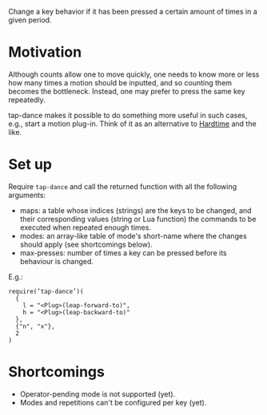 Change a key behavior if it has been pressed a certain amount of
times in a given period.

# Motivation
Although counts allow one to move quickly, one needs to know more
or less how many times a motion should be inputted, and so
counting them becomes the bottleneck. Instead, one may prefer to
press the same key repeatedly.

tap-dance makes it possible to do something more useful in such
cases, e.g., start a motion plug-in. Think of it as an alternative
to [Hardtime][1] and the like.

# Set up
Require `tap-dance` and call the returned function with all the
following arguments:

- maps: a table whose indices (strings) are the keys to be
  changed, and their corresponding values (string or Lua function)
  the commands to be executed when repeated enough times.
- modes: an array-like table of mode's short-name where the
  changes should apply
  (see shortcomings below).
- max-presses: number of times a key can be pressed before its
  behaviour is changed.

E.g.:

```
require(’tap-dance’)(
  {
    l = "<Plug>(leap-forward-to)",
    h = "<Plug>(leap-backward-to)"
  },
  {"n", "x"},
  2
)
```

# Shortcomings

- Operator-pending mode is not supported (yet).
- Modes and repetitions can't be configured per key (yet).

[1]: https://github.com/takac/vim-hardtime
